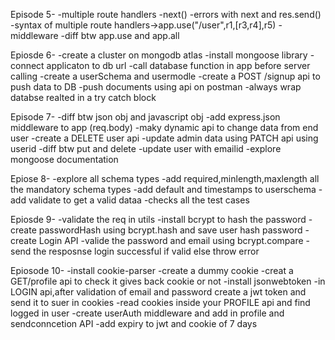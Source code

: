Episode 5-
-multiple route handlers
-next()
-errors with next and res.send()
-syntax of multiple route handlers->app.use("/user",r1,[r3,r4],r5)
-middleware
-diff btw app.use and app.all

Epiosde 6-
-create a cluster on mongodb atlas
-install mongoose library
-connect applicaton to db url
-call database function in app before server calling
-create a userSchema and usermodle
-create a POST /signup api to push data to DB
-push documents using api on postman
-always wrap databse realted in a try catch block

Episode 7-
-diff btw json obj and javascript obj
-add express.json middleware to app (req.body)
-maky dynamic api to change data from end user
-create a DELETE user api
-update admin data using PATCH api using userid
-diff btw put and delete
-update user with emailid
-explore mongoose documentation

Epiose 8-
-explore all schema types
-add required,minlength,maxlength all the mandatory schema types
-add default and timestamps to userschema
-add validate to get a valid dataa
-checks all the test cases 

Epiosde 9-
-validate the req in utils
-install bcrypt to hash the password
-create passwordHash using bcrypt.hash and save user hash password
-create Login API
-valide the password and email using bcrypt.compare
-send the resposnse login successful if valid else throw error

Epiosode 10-
-install cookie-parser
-create a dummy cookie
-creat a GET/profile api to check it gives back cookie or not
-install jsonwebtoken
-in LOGIN api,after validation of email and password create a jwt token and send it to suer in cookies
-read cookies inside your PROFILE api and find logged in user
-create userAuth middleware and add in profile and sendconncetion API
-add expiry to jwt and cookie of 7 days
